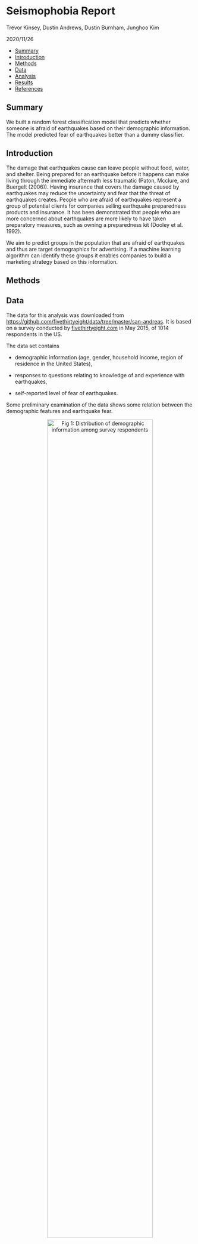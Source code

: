 Seismophobia Report
================
Trevor Kinsey, Dustin Andrews, Dustin Burnham, Junghoo Kim

2020/11/26

-   [Summary](#summary)
-   [Introduction](#introduction)
-   [Methods](#methods)
-   [Data](#data)
-   [Analysis](#analysis)
-   [Results](#results)
-   [References](#references)

Summary
-------

We built a random forest classification model that predicts whether
someone is afraid of earthquakes based on their demographic information.
The model predicted fear of earthquakes better than a dummy classifier.

Introduction
------------

The damage that earthquakes cause can leave people without food, water,
and shelter. Being prepared for an earthquake before it happens can make
living through the immediate aftermath less traumatic (Paton, Mcclure,
and Buergelt (2006)). Having insurance that covers the damage caused by
earthquakes may reduce the uncertainty and fear that the threat of
earthquakes creates. People who are afraid of earthquakes represent a
group of potential clients for companies selling earthquake preparedness
products and insurance. It has been demonstrated that people who are
more concerned about earthquakes are more likely to have taken
preparatory measures, such as owning a preparedness kit (Dooley et al.
1992).

We aim to predict groups in the population that are afraid of
earthquakes and thus are target demographics for advertising. If a
machine learning algorithm can identify these groups it enables
companies to build a marketing strategy based on this information.

Methods
-------

Data
----

The data for this analysis was downloaded from
<a href="https://github.com/fivethirtyeight/data/tree/master/san-andreas" class="uri">https://github.com/fivethirtyeight/data/tree/master/san-andreas</a>.
It is based on a survey conducted by
[fivethirtyeight.com](https://fivethirtyeight.com/) in May 2015, of 1014
respondents in the US.

The data set contains

-   demographic information (age, gender, household income, region of
    residence in the United States),

-   responses to questions relating to knowledge of and experience with
    earthquakes,

-   self-reported level of fear of earthquakes.

Some preliminary examination of the data shows some relation between the
demographic features and earthquake fear.

<div class="figure" style="text-align: center">

<img src="/home/ananta/mds/block3/dsci-522/seismophobia/visuals/feature_distributions.png" alt="Fig 1: Distribution of demographic information among survey respondents" width="75%" />
<p class="caption">
Fig 1: Distribution of demographic information among survey respondents
</p>

</div>

The survey respondents were fairly evenly split across ages categories
and genders. The household income distribution was not uniform, but is
likely a reflection of the US population’s income distribution, that had
a median value of $55,775 in 2015 (Bureau 2018). The distribution across
US regions was not uniform, possibly due to the fact that the list of
regions is divided into geographic regions that don’t necessarily have
the same populations. For example, the Pacific region (Washington,
Oregon, and California) has a population of 50.1 million compared to New
England (Connecticut, Massachusetts, Maine, New Hampshire, Rhode Island,
and Vermont) has a combined population of 14.7 million (Bureau 2019).

<div class="figure" style="text-align: center">

<img src="/home/ananta/mds/block3/dsci-522/seismophobia/visuals/feature_distributions_across_response.png" alt="Fig 2: The level of earthquake fear across demograhic features" width="75%" />
<p class="caption">
Fig 2: The level of earthquake fear across demograhic features
</p>

</div>

Younger people tend to report being afraid more often than older people,
while women report being afraid more often than men. The geographic
region with the highest level of fear is the Pacific. Overall there were
more people who were not afraid of earthquakes than were afraid.

<div class="figure" style="text-align: center">

<img src="/home/ananta/mds/block3/dsci-522/seismophobia/visuals/target_distribution.png" alt="Fig 3: The distribution of earthquake fear among respondents" width="25%" />
<p class="caption">
Fig 3: The distribution of earthquake fear among respondents
</p>

</div>

Analysis
--------

We used a random forest classifier for the prediction task. In addition
to binary classification for prediction, random forest classifier gives
a measure of importance for each feature. We chose to use only the
demographic variables as model features because they are readily
available in census data without having to conduct a separate, more
task-specific survey. The prediction target is the self-reported fear of
earthquakes, which we converted from an ordinal variable to a binary
variable called `target`. The class `target` = 0 includes the levels
*“not at all worried”* and *“not so worried”*, while `target` = 1
includes *“somewhat worried”*, *“very worried”*, and *“extremely
worried”*.

Results
-------

Our model was a random forest classifier which we compared to a dummy
classifier that assigned a class randomly based on the target
distribution. Our model had correctly predicted more negative outcomes,
with fewer false positives than the dummy classifier. However it
correctly predicted fewer positive outcomes (people afraid of
earthquakes) than the dummy classifier and had more false negatives.

<div class="figure" style="text-align: center">

<img src="/home/ananta/mds/block3/dsci-522/seismophobia/visuals/confusion_matrix_DummyClassifier.png" alt="Fig 4: Confusion matrix for dummy classifier and random forest classifier" width="40%" height="40%" /><img src="/home/ananta/mds/block3/dsci-522/seismophobia/visuals/confusion_matrix_RandomForestClassifier.png" alt="Fig 4: Confusion matrix for dummy classifier and random forest classifier" width="40%" height="40%" />
<p class="caption">
Fig 4: Confusion matrix for dummy classifier and random forest
classifier
</p>

</div>

The combined effects of higher precision and lower recall resulted in a
slightly higher F1 scores for our model than the dummy classifier.

<div class="figure" style="text-align: center">

<img src="/home/ananta/mds/block3/dsci-522/seismophobia/visuals/classifier_results_table.png" alt="Fig 5: Classifier F1 scores" width="30%" height="30%" />
<p class="caption">
Fig 5: Classifier F1 scores
</p>

</div>

Of the model’s positive predictions, a greater proportion were correct
than the dummy classifier’s, as characterized by our model’s higher *ROC
AUC*. The model predicted better than if it was guessing at random, but
not a by lot.

<div class="figure" style="text-align: center">

<img src="/home/ananta/mds/block3/dsci-522/seismophobia/visuals/roc_auc_curve_DummyClassifier.png" alt="Fig 6: ROC curves for dummy classifier and random forest classifier" width="50%" height="50%" /><img src="/home/ananta/mds/block3/dsci-522/seismophobia/visuals/roc_auc_curve_RandomForestClassifier.png" alt="Fig 6: ROC curves for dummy classifier and random forest classifier" width="50%" height="50%" />
<p class="caption">
Fig 6: ROC curves for dummy classifier and random forest classifier
</p>

</div>

The features that were most important in the prediction task were
household income, living in the Pacific region, and age. (How much
interpretation can we do based on these feature importances? This will
be discussed more next week)

<div class="figure" style="text-align: center">

<img src="/home/ananta/mds/block3/dsci-522/seismophobia/visuals/feature_importance.png" alt="Fig 7: Feature importance in random forest classifier" width="80%" height="80%" />
<p class="caption">
Fig 7: Feature importance in random forest classifier
</p>

</div>

Our model does not seem to be very effective in identifying people who
are afraid of earthquakes. A different type of model, such as logistic
regression may yield better results, as well as dealing with the class
imbalance. The greatest potential for improvement lies in obtaining a
more comprehensive data set that contains more demographic features and
a larger sample size.

The R (R Core Team 2019) and Python (Van Rossum and Drake Jr 1995)
programming languages and the following Python packages were used for
this project: pandas (team 2020), sklearn (Pedregosa et al. 2011),
tidyverse (Wickham 2017), and knitr (Xie 2014). The code used to perform
the analysis and create this report can be found at:
<a href="https://github.com/UBC-MDS/seismophobia" class="uri">https://github.com/UBC-MDS/seismophobia</a>

References
----------

<div id="refs" class="references hanging-indent">

<div id="ref-bureau_2018">

Bureau, US Census. 2018. “Income and Poverty in the United States:
2015.” *The United States Census Bureau*.
<https://www.census.gov/library/publications/2016/demo/p60-256.html>.

</div>

<div id="ref-bureau_2019">

———. 2019. “State Population Totals: 2010-2019.” *The United States
Census Bureau*.
<https://www.census.gov/data/tables/time-series/demo/popest/2010s-state-total.html>.

</div>

<div id="ref-doi.org/10.1111/j.1559-1816.1992.tb00984.x">

Dooley, David, Ralph Catalano, Shiraz Mishra, and Seth Serxner. 1992.
“Earthquake Preparedness: Predictors in a Community Survey1.” *Journal
of Applied Social Psychology* 22 (6): 451–70.
<https://doi.org/https://doi.org/10.1111/j.1559-1816.1992.tb00984.x>.

</div>

<div id="ref-72124acf2fa84e8aad36e68d0dc4c5e6">

Paton, D, J Mcclure, and Petra Buergelt. 2006. “Natural Hazard
Resilience: The Role of Individual and Household Preparedness.” In
*Disaster Resilience an Integrated Approach*, edited by Douglas Paton
and David Johnston, 105–27. Charles C Thomas Publisher, Ltd.

</div>

<div id="ref-scikit-learn">

Pedregosa, F., G. Varoquaux, A. Gramfort, V. Michel, B. Thirion, O.
Grisel, M. Blondel, et al. 2011. “Scikit-Learn: Machine Learning in
Python.” *Journal of Machine Learning Research* 12: 2825–30.

</div>

<div id="ref-R">

R Core Team. 2019. *R: A Language and Environment for Statistical
Computing*. Vienna, Austria: R Foundation for Statistical Computing.
<https://www.R-project.org/>.

</div>

<div id="ref-reback2020pandas">

team, The pandas development. 2020. *Pandas-Dev/Pandas: Pandas* (version
latest). Zenodo. <https://doi.org/10.5281/zenodo.3509134>.

</div>

<div id="ref-van1995python">

Van Rossum, Guido, and Fred L Drake Jr. 1995. *Python Tutorial*. Centrum
voor Wiskunde en Informatica Amsterdam, The Netherlands.

</div>

<div id="ref-tidyverse">

Wickham, Hadley. 2017. *Tidyverse: Easily Install and Load the
’Tidyverse’*. <https://CRAN.R-project.org/package=tidyverse>.

</div>

<div id="ref-knitr">

Xie, Yihui. 2014. “Knitr: A Comprehensive Tool for Reproducible Research
in R.” In *Implementing Reproducible Computational Research*, edited by
Victoria Stodden, Friedrich Leisch, and Roger D. Peng. Chapman;
Hall/CRC. <http://www.crcpress.com/product/isbn/9781466561595>.

</div>

</div>
